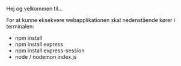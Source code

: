 Hej og velkommen til...

For at kunne eksekvere webapplikationen skal nedenstående kører i terminalen:
- npm install
- npm install express
- npm install express-session
- node / nodemon index.js